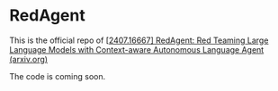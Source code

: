 # RedAgent

This is the official repo of [[2407.16667\] RedAgent: Red Teaming Large Language Models with Context-aware Autonomous Language Agent (arxiv.org)](https://arxiv.org/abs/2407.16667)

The code is coming soon.
